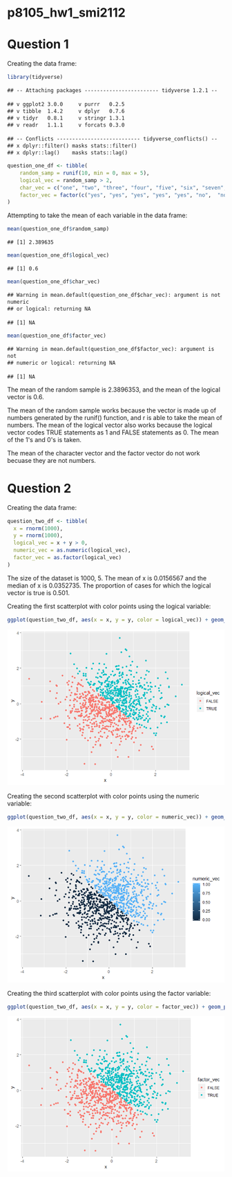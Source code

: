 p8105\_hw1\_smi2112
================

Question 1
==========

Creating the data frame:

``` r
library(tidyverse)
```

    ## -- Attaching packages ------------------------ tidyverse 1.2.1 --

    ## v ggplot2 3.0.0     v purrr   0.2.5
    ## v tibble  1.4.2     v dplyr   0.7.6
    ## v tidyr   0.8.1     v stringr 1.3.1
    ## v readr   1.1.1     v forcats 0.3.0

    ## -- Conflicts --------------------------- tidyverse_conflicts() --
    ## x dplyr::filter() masks stats::filter()
    ## x dplyr::lag()    masks stats::lag()

``` r
question_one_df <- tibble(
    random_samp = runif(10, min = 0, max = 5),
    logical_vec = random_samp > 2,
    char_vec = c("one", "two", "three", "four", "five", "six", "seven", "eight", "nine", "ten"),
    factor_vec = factor(c("yes", "yes", "yes", "yes", "yes", "no",  "no", "no", "no", "no"))
)
```

Attempting to take the mean of each variable in the data frame:

``` r
mean(question_one_df$random_samp)
```

    ## [1] 2.389635

``` r
mean(question_one_df$logical_vec)
```

    ## [1] 0.6

``` r
mean(question_one_df$char_vec)
```

    ## Warning in mean.default(question_one_df$char_vec): argument is not numeric
    ## or logical: returning NA

    ## [1] NA

``` r
mean(question_one_df$factor_vec)
```

    ## Warning in mean.default(question_one_df$factor_vec): argument is not
    ## numeric or logical: returning NA

    ## [1] NA

The mean of the random sample is 2.3896353, and the mean of the logical vector is 0.6.

The mean of the random sample works because the vector is made up of numbers generated by the runif() function, and r is able to take the mean of numbers. The mean of the logical vector also works because the logical vector codes TRUE statements as 1 and FALSE statements as 0. The mean of the 1's and 0's is taken.

The mean of the character vector and the factor vector do not work becuase they are not numbers.

Question 2
==========

Creating the data frame:

``` r
question_two_df <- tibble(
  x = rnorm(1000),
  y = rnorm(1000),
  logical_vec = x + y > 0,
  numeric_vec = as.numeric(logical_vec),
  factor_vec = as.factor(logical_vec)
)
```

The size of the dataset is 1000, 5. The mean of x is 0.0156567 and the median of x is 0.0352735. The proportion of cases for which the logical vector is true is 0.501.

Creating the first scatterplot with color points using the logical variable:

``` r
ggplot(question_two_df, aes(x = x, y = y, color = logical_vec)) + geom_point()
```

![](p8105_hw1_smi2112_files/figure-markdown_github/unnamed-chunk-4-1.png)

Creating the second scatterplot with color points using the numeric variable:

``` r
ggplot(question_two_df, aes(x = x, y = y, color = numeric_vec)) + geom_point()
```

![](p8105_hw1_smi2112_files/figure-markdown_github/unnamed-chunk-5-1.png)

Creating the third scatterplot with color points using the factor variable:

``` r
ggplot(question_two_df, aes(x = x, y = y, color = factor_vec)) + geom_point()
```

![](p8105_hw1_smi2112_files/figure-markdown_github/unnamed-chunk-6-1.png)
